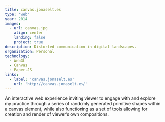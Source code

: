 ```yaml
---
title: canvas.jonaselt.es
type: 'web'
year: 2014
images:
  - url: canvas.jpg
    align: center
    landing: false
    project: true
description: Distorted communication in digital landscapes.
organization: Personal
technology:
  - WebGL
  - Canvas
  - Paper.JS
links:
  - label: 'canvas.jonaselt.es'
    url: 'http://canvas.jonaselt.es/'
---
```


An interactive web experience inviting viewer to engage with and explore my practice through a series of randomly generated primitive shapes within a canvas element, while also functioning as a set of tools allowing for creation and render of viewer’s own compositions.
